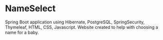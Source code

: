 # NameSelect
Spring Boot application using Hibernate, PostgreSQL, SpringSecurity, Thymeleaf, HTML, CSS, Javascript. Website created to help with choosing a name for a baby.
